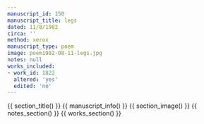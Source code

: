 ```yaml
---
manuscript_id: 150
manuscript_title: legs
dated: 11/8/1982
circa: ''
method: xerox
manuscript_type: poem
image: poem1982-08-11-legs.jpg
notes: null
works_included:
- work_id: 1822
  altered: 'yes'
  edited: 'no'
---
```


{{ section_title() }}
{{ manuscript_info() }}
{{ section_image() }}
{{ notes_section() }}
{{ works_section() }}
